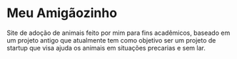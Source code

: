 # Meu Amigãozinho
 Site de adoção de animais feito por mim para fins acadêmicos,
 baseado em um projeto antigo que atualmente tem como objetivo
 ser um projeto de startup que visa ajuda os animais em situações
 precarias e sem lar.
